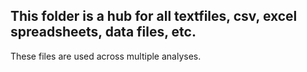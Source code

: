 ## This folder is a hub for all textfiles, csv, excel spreadsheets, data files, etc. 
These files are used across multiple analyses.
